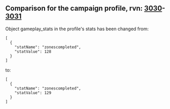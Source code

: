 ## Comparison for the campaign profile, rvn: [3030](https://github.com/PRO100KatYT/FortniteProfileRevisions/tree/main/profiles/campaign/3030%20campaign.json)-[3031](https://github.com/PRO100KatYT/FortniteProfileRevisions/tree/main/profiles/campaign/3031%20campaign.json)

Object gameplay_stats in the profile's stats has been changed from:

```
[
  {
    "statName": "zonescompleted",
    "statValue": 128
  }
]
```

to:

```
[
  {
    "statName": "zonescompleted",
    "statValue": 129
  }
]
```

<br><br>
